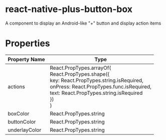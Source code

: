 # react-native-plus-button-box
A component to display an Android-like "+" button and display action items

# Properties

Property Name | Type
--- | ---
actions | React.PropTypes.arrayOf( <br>     React.PropTypes.shape({ <br>         key: React.PropTypes.string.isRequired,<br>         onPress: React.PropTypes.func.isRequired,<br>         text: React.PropTypes.string.isRequired<br>     }) <br> )
boxColor | React.PropTypes.string
buttonColor | React.PropTypes.string
underlayColor | React.PropTypes.string
